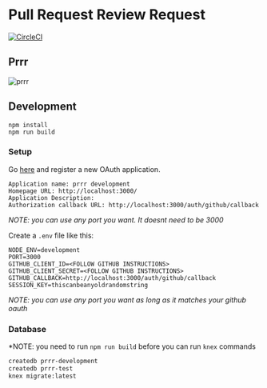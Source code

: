 # Pull Request Review Request

[![CircleCI](https://circleci.com/gh/GuildCrafts/prrr.svg?style=svg)](https://circleci.com/gh/GuildCrafts/prrr)

## Prrr

![prrr](http://www.kittenswhiskers.com/wp-content/uploads/sites/48/2014/05/cat-purring.jpg)


## Development

```
npm install
npm run build
```

### Setup

Go [here](https://github.com/settings/developers) and register a new OAuth
application.

```
Application name: prrr development
Homepage URL: http://localhost:3000/
Application Description:
Authorization callback URL: http://localhost:3000/auth/github/callback
```

*NOTE: you can use any port you want. It doesnt need to be 3000*


Create a `.env` file like this:

```
NODE_ENV=development
PORT=3000
GITHUB_CLIENT_ID=<FOLLOW GITHUB INSTRUCTIONS>
GITHUB_CLIENT_SECRET=<FOLLOW GITHUB INSTRUCTIONS>
GITHUB_CALLBACK=http://localhost:3000/auth/github/callback
SESSION_KEY=thiscanbeanyoldrandomstring
```

*NOTE: you can use any port you want as long as it matches your
github oauth*

### Database

*NOTE: you need to run `npm run build` before you can run `knex` commands

```sh
createdb prrr-development
createdb prrr-test
knex migrate:latest
```
